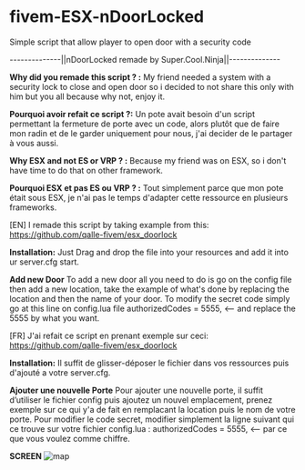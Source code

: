 # fivem-ESX-nDoorLocked
 Simple script that allow player to open door with a security code

 --------------||nDoorLocked remade by Super.Cool.Ninja||--------------


**Why did you remade this script ? :**
My friend needed a system with a security lock to close and open door
so i decided to not share this only with him but you all because why not, enjoy it.

**Pourquoi avoir refait ce script ?:**
Un pote avait besoin d'un script permettant la fermeture de porte avec un code, 
alors plutôt que de faire mon radin et de le garder uniquement pour nous, j'ai decider de le partager à vous aussi.


**Why ESX and not ES or VRP ? :**
Because my friend was on ESX, so i don't have time to do that on other framework.

**Pourquoi ESX et pas ES ou VRP ? :**
Tout simplement parce que mon pote était sous ESX, je n'ai pas le temps d'adapter cette ressource en plusieurs frameworks.


[EN]
I remade this script by taking example from this: https://github.com/qalle-fivem/esx_doorlock 

**Installation:**
Just Drag and drop the file into your resources and add it into ur server.cfg start.

**Add new Door**
To add a new door all you need to do is go on the config file
then add a new location, take the example of what's done by replacing the location and then the name of your door.
To modify the secret code simply go at this line on config.lua file
authorizedCodes = 5555, <-- and replace the 5555 by what you want.


[FR]
J'ai refait ce script en prenant exemple sur ceci: https://github.com/qalle-fivem/esx_doorlock

**Installation:**
Il suffit de glisser-déposer le fichier dans vos ressources puis d'ajouté a votre server.cfg.

**Ajouter une nouvelle Porte**
Pour ajouter une nouvelle porte, il suffit d’utiliser le fichier config
puis ajoutez un nouvel emplacement, prenez exemple sur ce qui y'a de fait en remplacant la location puis le nom de votre porte.
Pour modifier le code secret, modifier simplement la ligne suivant qui ce trouve sur votre fichier config.lua : 
authorizedCodes = 5555, <-- par ce que vous voulez comme chiffre. 

**SCREEN**
![map](https://cdn.discordapp.com/attachments/554479498721099787/669552122270056449/Annotation_2020-01-22_154054.jpg)
